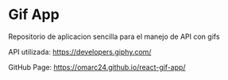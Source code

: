 # Gif App

Repositorio de aplicacion sencilla para el manejo de API con gifs

API utilizada: https://developers.giphy.com/

GitHub Page: https://omarc24.github.io/react-gif-app/
